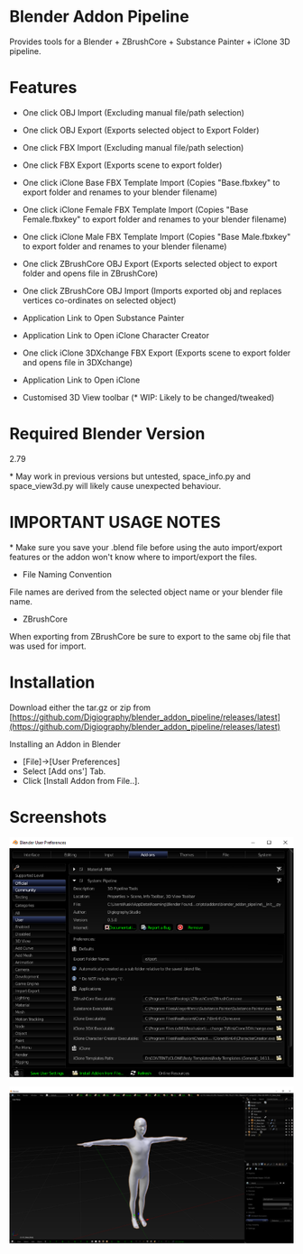 # Blender Addon Pipeline

Provides tools for a Blender + ZBrushCore + Substance Painter + iClone 3D pipeline.

# Features

- One click OBJ Import (Excluding manual file/path selection)
- One click OBJ Export (Exports selected object to Export Folder)

- One click FBX Import (Excluding manual file/path selection)
- One click FBX Export (Exports scene to export folder)

- One click iClone Base FBX Template Import (Copies "Base.fbxkey" to export folder and renames to your blender filename)
- One click iClone Female FBX Template Import (Copies "Base Female.fbxkey" to export folder and renames to your blender filename)
- One click iClone Male FBX Template Import (Copies "Base Male.fbxkey" to export folder and renames to your blender filename)

- One click ZBrushCore OBJ Export (Exports selected object to export folder and opens file in ZBrushCore)
- One click ZBrushCore OBJ Import (Imports exported obj and replaces vertices co-ordinates on selected object)

- Application Link to Open Substance Painter 
- Application Link to Open iClone Character Creator
- One click iClone 3DXchange FBX Export (Exports scene to export folder and opens file in 3DXchange)
- Application Link to Open iClone

- Customised 3D View toolbar (* WIP: Likely to be changed/tweaked)

# Required Blender Version

2.79 

\* May work in previous versions but untested, space_info.py and space_view3d.py will likely cause unexpected behaviour.

# IMPORTANT USAGE NOTES 

\* Make sure you save your .blend file before using the auto import/export features or the addon won't know where to import/export the files.

- File Naming Convention

File names are derived from the selected object name or your blender file name.

- ZBrushCore

When exporting from ZBrushCore be sure to export to the same obj file that was used for import.

# Installation

Download either the tar.gz or zip from [https://github.com/Digiography/blender_addon_pipeline/releases/latest](https://github.com/Digiography/blender_addon_pipeline/releases/latest)

Installing an Addon in Blender

- [File]->[User Preferences]
- Select [Add ons'] Tab.
- Click [Install Addon from File..].

# Screenshots

![alt](/screenshots/pipeline_prefs.png)

![alt](/screenshots/pipeline.png)
